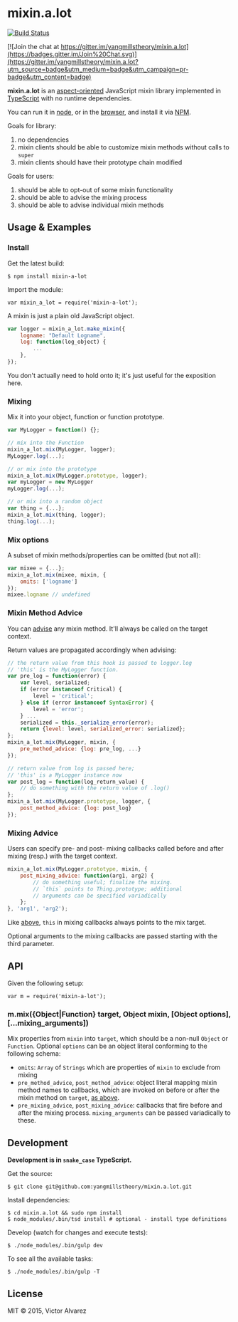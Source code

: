 # mixin.a.lot

[![Build Status](https://travis-ci.org/yangmillstheory/mixin.a.lot.svg?branch=master)](https://travis-ci.org/yangmillstheory/mixin.a.lot)

[![Join the chat at https://gitter.im/yangmillstheory/mixin.a.lot](https://badges.gitter.im/Join%20Chat.svg)](https://gitter.im/yangmillstheory/mixin.a.lot?utm_source=badge&utm_medium=badge&utm_campaign=pr-badge&utm_content=badge)


**mixin.a.lot** is an [aspect-oriented](https://en.wikipedia.org/wiki/Aspect-oriented_programming) JavaScript mixin library implemented in [TypeScript](http://www.typescriptlang.org/) with no runtime dependencies.

You can run it in [node](https://nodejs.org/), or in the [browser](http://browserify.org/), and install it via [NPM](https://www.npmjs.com/package/mixin-a-lot).

Goals for library:

1. no dependencies
2. mixin clients should be able to customize mixin methods without calls to `super`
3. mixin clients should have their prototype chain modified

Goals for users:

1. should be able to opt-out of some mixin functionality
2. should be able to advise the mixing process
3. should be able to advise individual mixin methods

## Usage & Examples

### Install

Get the latest build:

    $ npm install mixin-a-lot

Import the module:

    var mixin_a_lot = require('mixin-a-lot');

A mixin is just a plain old JavaScript object. 

```javascript
var logger = mixin_a_lot.make_mixin({
    logname: "Default Logname",
    log: function(log_object) {
        ...
    },
});
```

You don't actually need to hold onto it; it's just useful for the exposition here.

### Mixing

Mix it into your object, function or function prototype.
```javascript
var MyLogger = function() {};

// mix into the Function
mixin_a_lot.mix(MyLogger, logger);
MyLogger.log(...);

// or mix into the prototype
mixin_a_lot.mix(MyLogger.prototype, logger);
var myLogger = new MyLogger
myLogger.log(...);

// or mix into a random object
var thing = {...};
mixin_a_lot.mix(thing, logger);
thing.log(...);
```

### <a name="mix-options"></a> Mix options

A subset of mixin methods/properties can be omitted (but not all):

```javascript
var mixee = {...};
mixin_a_lot.mix(mixee, mixin, {
    omits: ['logname']
});
mixee.logname // undefined
```

### <a name="mixin-method-advice"></a> Mixin Method Advice

You can [advise](https://en.wikipedia.org/wiki/Advice_(programming)) any mixin method. It'll always be called on the target context.

Return values are propagated accordingly when advising:

```javascript
// the return value from this hook is passed to logger.log
// 'this' is the MyLogger function.
var pre_log = function(error) {
    var level, serialized;
    if (error instanceof Critical) {
        level = 'critical';
    } else if (error instanceof SyntaxError) {
        level = 'error';
    } ...
    serialized = this._serialize_error(error);
    return {level: level, serialized_error: serialized};
};
mixin_a_lot.mix(MyLogger, mixin, {
    pre_method_advice: {log: pre_log, ...}
});

// return value from log is passed here;
// 'this' is a MyLogger instance now
var post_log = function(log_return_value) {
    // do something with the return value of .log()
};
mixin_a_lot.mix(MyLogger.prototype, logger, {
    post_method_advice: {log: post_log}
});
```

### <a name="mixing-advice"></a> Mixing Advice

Users can specify pre- and post- mixing callbacks called before and after mixing (resp.) with the target context.

```javascript
mixin_a_lot.mix(MyLogger.prototype, mixin, {
    post_mixing_advice: function(arg1, arg2) {
        // do something useful; finalize the mixing.
        // `this` points to Thing.prototype; additional
        // arguments can be specified variadically
    };
}, 'arg1', 'arg2');
```

Like [above](#mixin-method-advice), `this` in mixing callbacks always points to the mix target.

Optional arguments to the mixing callbacks are passed starting with the third parameter.

## API

Given the following setup:

    var m = require('mixin-a-lot');

### <a name="mix"></a> m.mix({Object|Function} target, Object mixin, [Object options], [...mixing_arguments])

Mix properties from `mixin` into `target`, which should be a non-null `Object` or `Function`. Optional `options` can be an object literal conforming to the following schema:

* `omits`: `Array` of `Strings` which are properties of `mixin` to exclude from mixing
* `pre_method_advice`, `post_method_advice`: object literal mapping mixin method names to callbacks, which are invoked on before or after the mixin method on `target`, [as above](#mixin-method-advice).
* `pre_mixing_advice`, `post_mixing_advice`: callbacks that fire before and after the mixing process. `mixing_arguments` can be passed variadically to these.

## Development

**Development is in `snake_case` TypeScript.**

Get the source:

    $ git clone git@github.com:yangmillstheory/mixin.a.lot.git

Install dependencies:

    $ cd mixin.a.lot && sudo npm install
    $ node_modules/.bin/tsd install # optional - install type definitions

Develop (watch for changes and execute tests):

    $ ./node_modules/.bin/gulp dev

To see all the available tasks:

    $ ./node_modules/.bin/gulp -T

## License

MIT © 2015, Victor Alvarez
